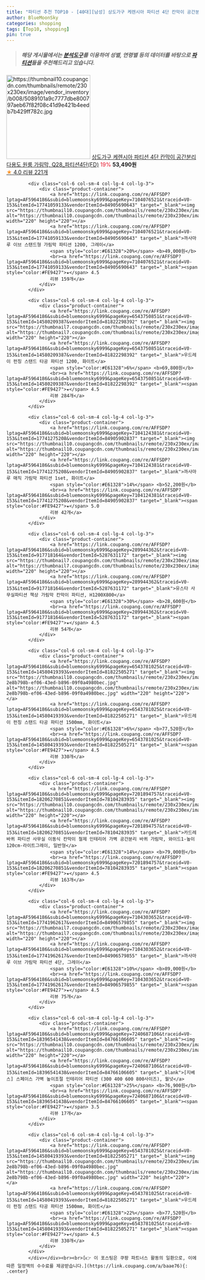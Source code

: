 ```yaml
---
title: "파티션 추천 TOP10 - [40대][남성] 상도가구 케렌시아 파티션 4단 칸막이 공간분리 다용도 원룸 가림막, Q28_파티션4단(FD)"
author: BlueMoonSky
categories: shopping
tags: [Top10, shopping]
pin: true
---
```


> ##### 해당 게시물에서는 [**분석도구**](https://itemscout.io/)를 이용하여 **성별**, **연령별** 등의 데이터를 바탕으로 [**파티션**](https://link.coupang.com/a/baae76)들을 추천해드리고 있습니다.
<div class="container"><div class="row">
            <div class="col-6 col-sm-4 col-lg-4 col-lg-3">
                <div class="product-container">
                    <a href="https://link.coupang.com/re/AFFSDP?lptag=AF5964186&subid=bluemoonsky6999&pageKey=1329921916&traceid=V0-153&itemId=2353842896&vendorItemId=70350320003" target="_blank"><img src="https://thumbnail10.coupangcdn.com/thumbnails/remote/230x230ex/image/vendor_inventory/b008/5089101a9c7777dbe800797aeb67f82f08c41d9e421b4eedb7b429ff782c.jpg" alt="https://thumbnail10.coupangcdn.com/thumbnails/remote/230x230ex/image/vendor_inventory/b008/5089101a9c7777dbe800797aeb67f82f08c41d9e421b4eedb7b429ff782c.jpg" width="220" height="220"></a>
                    <a href="https://link.coupang.com/re/AFFSDP?lptag=AF5964186&subid=bluemoonsky6999&pageKey=1329921916&traceid=V0-153&itemId=2353842896&vendorItemId=70350320003" target="_blank">상도가구 케렌시아 파티션 4단 칸막이 공간분리 다용도 원룸 가림막, Q28_파티션4단(FD)</a>
                    <span style="color:#E61328">19%</span> <b>53,490원</b>
                    <br><a href="https://link.coupang.com/re/AFFSDP?lptag=AF5964186&subid=bluemoonsky6999&pageKey=1329921916&traceid=V0-153&itemId=2353842896&vendorItemId=70350320003" target="_blank"><span style="color:#FE9427">★</span> 4.0
                    리뷰 221개</a>
                </div>
            </div>
            
            <div class="col-6 col-sm-4 col-lg-4 col-lg-3">
                <div class="product-container">
                    <a href="https://link.coupang.com/re/AFFSDP?lptag=AF5964186&subid=bluemoonsky6999&pageKey=7104076521&traceid=V0-153&itemId=17741059133&vendorItemId=84905690643" target="_blank"><img src="https://thumbnail10.coupangcdn.com/thumbnails/remote/230x230ex/image/rs_quotation_api/ph2kkxyt/e9647e58fb574945936b17a5f76cbaa1.jpg" alt="https://thumbnail10.coupangcdn.com/thumbnails/remote/230x230ex/image/rs_quotation_api/ph2kkxyt/e9647e58fb574945936b17a5f76cbaa1.jpg" width="220" height="220"></a>
                    <a href="https://link.coupang.com/re/AFFSDP?lptag=AF5964186&subid=bluemoonsky6999&pageKey=7104076521&traceid=V0-153&itemId=17741059133&vendorItemId=84905690643" target="_blank">까사마루 이브 스탠드형 가림막 파티션 1200, 그레이</a>
                    <span style="color:#E61328">20%</span> <b>49,000원</b>
                    <br><a href="https://link.coupang.com/re/AFFSDP?lptag=AF5964186&subid=bluemoonsky6999&pageKey=7104076521&traceid=V0-153&itemId=17741059133&vendorItemId=84905690643" target="_blank"><span style="color:#FE9427">★</span> 4.5
                    리뷰 159개</a>
                </div>
            </div>
            
            <div class="col-6 col-sm-4 col-lg-4 col-lg-3">
                <div class="product-container">
                    <a href="https://link.coupang.com/re/AFFSDP?lptag=AF5964186&subid=bluemoonsky6999&pageKey=6543750851&traceid=V0-153&itemId=14580209387&vendorItemId=81822298392" target="_blank"><img src="https://thumbnail7.coupangcdn.com/thumbnails/remote/230x230ex/image/rs_quotation_api/g3g9dfnx/62ecd205e4a2408dbc12a437b5a09771.jpg" alt="https://thumbnail7.coupangcdn.com/thumbnails/remote/230x230ex/image/rs_quotation_api/g3g9dfnx/62ecd205e4a2408dbc12a437b5a09771.jpg" width="220" height="220"></a>
                    <a href="https://link.coupang.com/re/AFFSDP?lptag=AF5964186&subid=bluemoonsky6999&pageKey=6543750851&traceid=V0-153&itemId=14580209387&vendorItemId=81822298392" target="_blank">우드레이 펀칭 스탠드 타공 파티션 1200, 화이트</a>
                    <span style="color:#E61328">6%</span> <b>69,800원</b>
                    <br><a href="https://link.coupang.com/re/AFFSDP?lptag=AF5964186&subid=bluemoonsky6999&pageKey=6543750851&traceid=V0-153&itemId=14580209387&vendorItemId=81822298392" target="_blank"><span style="color:#FE9427">★</span> 4.5
                    리뷰 284개</a>
                </div>
            </div>
            
            <div class="col-6 col-sm-4 col-lg-4 col-lg-3">
                <div class="product-container">
                    <a href="https://link.coupang.com/re/AFFSDP?lptag=AF5964186&subid=bluemoonsky6999&pageKey=7104124381&traceid=V0-153&itemId=17741275208&vendorItemId=84905902837" target="_blank"><img src="https://thumbnail10.coupangcdn.com/thumbnails/remote/230x230ex/image/rs_quotation_api/pbvbikyq/3db527c980194bdf8d1f38a53ee89ab9.jpg" alt="https://thumbnail10.coupangcdn.com/thumbnails/remote/230x230ex/image/rs_quotation_api/pbvbikyq/3db527c980194bdf8d1f38a53ee89ab9.jpg" width="220" height="220"></a>
                    <a href="https://link.coupang.com/re/AFFSDP?lptag=AF5964186&subid=bluemoonsky6999&pageKey=7104124381&traceid=V0-153&itemId=17741275208&vendorItemId=84905902837" target="_blank">까사마루 매직 가림막 파티션 1set, 화이트</a>
                    <span style="color:#E61328">14%</span> <b>52,200원</b>
                    <br><a href="https://link.coupang.com/re/AFFSDP?lptag=AF5964186&subid=bluemoonsky6999&pageKey=7104124381&traceid=V0-153&itemId=17741275208&vendorItemId=84905902837" target="_blank"><span style="color:#FE9427">★</span> 5.0
                    리뷰 42개</a>
                </div>
            </div>
            
            <div class="col-6 col-sm-4 col-lg-4 col-lg-3">
                <div class="product-container">
                    <a href="https://link.coupang.com/re/AFFSDP?lptag=AF5964186&subid=bluemoonsky6999&pageKey=289944362&traceid=V0-153&itemId=917718164&vendorItemId=5287631172" target="_blank"><img src="https://thumbnail7.coupangcdn.com/thumbnails/remote/230x230ex/image/vendor_inventory/bc81/ca2c59280caca8e8c9a59a86379d14ed205d5e7d9d15894bb4e1a9491d9d.jpg" alt="https://thumbnail7.coupangcdn.com/thumbnails/remote/230x230ex/image/vendor_inventory/bc81/ca2c59280caca8e8c9a59a86379d14ed205d5e7d9d15894bb4e1a9491d9d.jpg" width="220" height="220"></a>
                    <a href="https://link.coupang.com/re/AFFSDP?lptag=AF5964186&subid=bluemoonsky6999&pageKey=289944362&traceid=V0-153&itemId=917718164&vendorItemId=5287631172" target="_blank">유스타 사무실파티션 책상 가림막 칸막이 파티션, H1200X800</a>
                    <span style="color:#E61328">30%</span> <b>28,600원</b>
                    <br><a href="https://link.coupang.com/re/AFFSDP?lptag=AF5964186&subid=bluemoonsky6999&pageKey=289944362&traceid=V0-153&itemId=917718164&vendorItemId=5287631172" target="_blank"><span style="color:#FE9427">★</span> 4.5
                    리뷰 54개</a>
                </div>
            </div>
            
            <div class="col-6 col-sm-4 col-lg-4 col-lg-3">
                <div class="product-container">
                    <a href="https://link.coupang.com/re/AFFSDP?lptag=AF5964186&subid=bluemoonsky6999&pageKey=6543781025&traceid=V0-153&itemId=14580419393&vendorItemId=81822505271" target="_blank"><img src="https://thumbnail10.coupangcdn.com/thumbnails/remote/230x230ex/image/retail/images/1922576217707833-2e8b798b-ef06-43ed-b896-09f0a4980bec.jpg" alt="https://thumbnail10.coupangcdn.com/thumbnails/remote/230x230ex/image/retail/images/1922576217707833-2e8b798b-ef06-43ed-b896-09f0a4980bec.jpg" width="220" height="220"></a>
                    <a href="https://link.coupang.com/re/AFFSDP?lptag=AF5964186&subid=bluemoonsky6999&pageKey=6543781025&traceid=V0-153&itemId=14580419393&vendorItemId=81822505271" target="_blank">우드레이 펀칭 스탠드 타공 파티션 1500mm, 화이트</a>
                    <span style="color:#E61328">6%</span> <b>77,520원</b>
                    <br><a href="https://link.coupang.com/re/AFFSDP?lptag=AF5964186&subid=bluemoonsky6999&pageKey=6543781025&traceid=V0-153&itemId=14580419393&vendorItemId=81822505271" target="_blank"><span style="color:#FE9427">★</span> 4.5
                    리뷰 330개</a>
                </div>
            </div>
            
            <div class="col-6 col-sm-4 col-lg-4 col-lg-3">
                <div class="product-container">
                    <a href="https://link.coupang.com/re/AFFSDP?lptag=AF5964186&subid=bluemoonsky6999&pageKey=7201894757&traceid=V0-153&itemId=18206270851&vendorItemId=78104283935" target="_blank"><img src="https://thumbnail10.coupangcdn.com/thumbnails/remote/230x230ex/image/vendor_inventory/93d9/c5faba8432f874f3db3c3f065fefcf7ba4d05f5bbc8a00590752c7d1367e.jpg" alt="https://thumbnail10.coupangcdn.com/thumbnails/remote/230x230ex/image/vendor_inventory/93d9/c5faba8432f874f3db3c3f065fefcf7ba4d05f5bbc8a00590752c7d1367e.jpg" width="220" height="220"></a>
                    <a href="https://link.coupang.com/re/AFFSDP?lptag=AF5964186&subid=bluemoonsky6999&pageKey=7201894757&traceid=V0-153&itemId=18206270851&vendorItemId=78104283935" target="_blank">카드레 바퀴 파티션 사무실 이동식 칸막이 철제 인테리어 가벽 공간분리 바퀴 가림막, 와이드1-높이120cm-라이트그레이, 일반형</a>
                    <span style="color:#E61328">14%</span> <b>79,000원</b>
                    <br><a href="https://link.coupang.com/re/AFFSDP?lptag=AF5964186&subid=bluemoonsky6999&pageKey=7201894757&traceid=V0-153&itemId=18206270851&vendorItemId=78104283935" target="_blank"><span style="color:#FE9427">★</span> 4.5
                    리뷰 163개</a>
                </div>
            </div>
            
            <div class="col-6 col-sm-4 col-lg-4 col-lg-3">
                <div class="product-container">
                    <a href="https://link.coupang.com/re/AFFSDP?lptag=AF5964186&subid=bluemoonsky6999&pageKey=7104303652&traceid=V0-153&itemId=17741962617&vendorItemId=84906579855" target="_blank"><img src="https://thumbnail7.coupangcdn.com/thumbnails/remote/230x230ex/image/rs_quotation_api/n8yftzih/cded411fff1442b298b6eecc4e69da17.jpg" alt="https://thumbnail7.coupangcdn.com/thumbnails/remote/230x230ex/image/rs_quotation_api/n8yftzih/cded411fff1442b298b6eecc4e69da17.jpg" width="220" height="220"></a>
                    <a href="https://link.coupang.com/re/AFFSDP?lptag=AF5964186&subid=bluemoonsky6999&pageKey=7104303652&traceid=V0-153&itemId=17741962617&vendorItemId=84906579855" target="_blank">까사마루 이브 가림막 파티션 4단, 그레이</a>
                    <span style="color:#E61328">10%</span> <b>89,000원</b>
                    <br><a href="https://link.coupang.com/re/AFFSDP?lptag=AF5964186&subid=bluemoonsky6999&pageKey=7104303652&traceid=V0-153&itemId=17741962617&vendorItemId=84906579855" target="_blank"><span style="color:#FE9427">★</span> 4.5
                    리뷰 75개</a>
                </div>
            </div>
            
            <div class="col-6 col-sm-4 col-lg-4 col-lg-3">
                <div class="product-container">
                    <a href="https://link.coupang.com/re/AFFSDP?lptag=AF5964186&subid=bluemoonsky6999&pageKey=7240687106&traceid=V0-153&itemId=18396541438&vendorItemId=84766106605" target="_blank"><img src="https://thumbnail10.coupangcdn.com/thumbnails/remote/230x230ex/image/vendor_inventory/68b3/7b8adb53705b953d61bb1150de2b6bb8b5d33f6dd0b9eebb14169c89091d.jpg" alt="https://thumbnail10.coupangcdn.com/thumbnails/remote/230x230ex/image/vendor_inventory/68b3/7b8adb53705b953d61bb1150de2b6bb8b5d33f6dd0b9eebb14169c89091d.jpg" width="220" height="220"></a>
                    <a href="https://link.coupang.com/re/AFFSDP?lptag=AF5964186&subid=bluemoonsky6999&pageKey=7240687106&traceid=V0-153&itemId=18396541438&vendorItemId=84766106605" target="_blank">[지베스] 스페이스 가벽 높이조절 인테리어 파티션 (300 400 600 800사이즈), 월넛</a>
                    <span style="color:#E61328">25%</span> <b>76,900원</b>
                    <br><a href="https://link.coupang.com/re/AFFSDP?lptag=AF5964186&subid=bluemoonsky6999&pageKey=7240687106&traceid=V0-153&itemId=18396541438&vendorItemId=84766106605" target="_blank"><span style="color:#FE9427">★</span> 3.5
                    리뷰 17개</a>
                </div>
            </div>
            
            <div class="col-6 col-sm-4 col-lg-4 col-lg-3">
                <div class="product-container">
                    <a href="https://link.coupang.com/re/AFFSDP?lptag=AF5964186&subid=bluemoonsky6999&pageKey=6543781025&traceid=V0-153&itemId=14580419393&vendorItemId=81822505271" target="_blank"><img src="https://thumbnail10.coupangcdn.com/thumbnails/remote/230x230ex/image/retail/images/1922576217707833-2e8b798b-ef06-43ed-b896-09f0a4980bec.jpg" alt="https://thumbnail10.coupangcdn.com/thumbnails/remote/230x230ex/image/retail/images/1922576217707833-2e8b798b-ef06-43ed-b896-09f0a4980bec.jpg" width="220" height="220"></a>
                    <a href="https://link.coupang.com/re/AFFSDP?lptag=AF5964186&subid=bluemoonsky6999&pageKey=6543781025&traceid=V0-153&itemId=14580419393&vendorItemId=81822505271" target="_blank">우드레이 펀칭 스탠드 타공 파티션 1500mm, 화이트</a>
                    <span style="color:#E61328">22%</span> <b>77,520원</b>
                    <br><a href="https://link.coupang.com/re/AFFSDP?lptag=AF5964186&subid=bluemoonsky6999&pageKey=6543781025&traceid=V0-153&itemId=14580419393&vendorItemId=81822505271" target="_blank"><span style="color:#FE9427">★</span> 4.5
                    리뷰 330개</a>
                </div>
            </div>
            </div></div><br><br>[👉 이 포스팅은 쿠팡 파트너스 활동의 일환으로, 이에 따른 일정액의 수수료를 제공받습니다.](https://link.coupang.com/a/baae76){: .center}